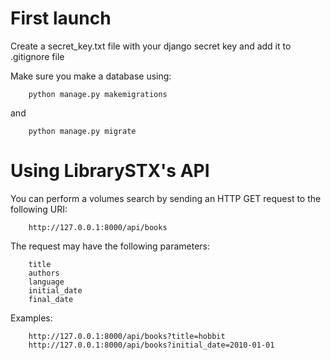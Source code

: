 # First launch

Create a secret_key.txt file with your django secret key and add it to .gitignore file

Make sure you make a database using:

        python manage.py makemigrations

and

        python manage.py migrate

# Using LibrarySTX's API

You can perform a volumes search by sending an HTTP GET request to the following URI:

        http://127.0.0.1:8000/api/books

The request may have the following parameters:

        title
        authors
        language
        initial_date
        final_date

Examples:

        http://127.0.0.1:8000/api/books?title=hobbit
        http://127.0.0.1:8000/api/books?initial_date=2010-01-01
